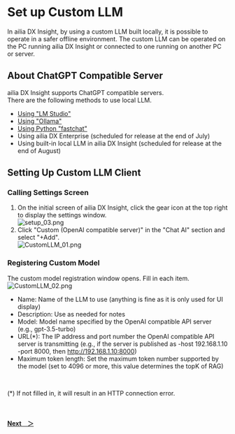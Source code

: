 # Set up Custom LLM
In ailia DX Insight, by using a custom LLM built locally, it is possible to operate in a safer offline environment.
The custom LLM can be operated on the PC running ailia DX Insight or connected to one running on another PC or server.

## About ChatGPT Compatible Server
ailia DX Insight supports ChatGPT compatible servers.<br>
There are the following methods to use local LLM.
* [Using "LM Studio"](CustomLLM_LMstudio.md)
* [Using "Ollama"](CustomLLM_Ollama.md)
* [Using Python "fastchat"](CustomLLM_FastChat.md)
* Using ailia DX Enterprise (scheduled for release at the end of July)
* Using built-in local LLM in ailia DX Insight (scheduled for release at the end of August)

## Setting Up Custom LLM Client
### Calling Settings Screen
1. On the initial screen of ailia DX Insight, click the gear icon at the top right to display the settings window.<br>
![setup_03.png](/img/setup_03.png)<br>
1. Click "Custom (OpenAI compatible server)" in the "Chat AI" section and select "+Add".<br>
![CustomLLM_01.png](/img/CustomLLM_01.png)<br>

### Registering Custom Model
The custom model registration window opens. Fill in each item.<br>
![CustomLLM_02.png](/img/CustomLLM_02.png)<br>

* Name: Name of the LLM to use (anything is fine as it is only used for UI display)
* Description: Use as needed for notes
* Model: Model name specified by the OpenAI compatible API server (e.g., gpt-3.5-turbo)
* URL(*): The IP address and port number the OpenAI compatible API server is transmitting (e.g., if the server is published as -host 192.168.1.10 -port 8000, then http://192.168.1.10:8000)
* Maximum token length: Set the maximum token number supported by the model (set to 4096 or more, this value determines the topK of RAG)
<br>

(*) If not filled in, it will result in an HTTP connection error.


<br>

#### [Next&emsp;＞](CustomLLM_LMstudio.md)